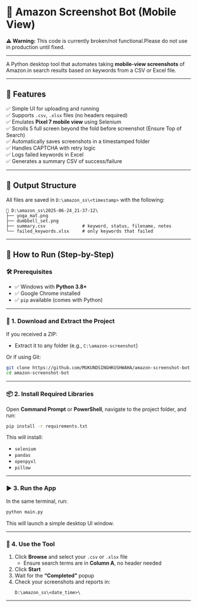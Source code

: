 
# 🛒 Amazon Screenshot Bot (Mobile View)

**⚠️ Warning:** This code is currently broken/not functional.Please do not use in production until fixed.

---
A Python desktop tool that automates taking **mobile-view screenshots** of Amazon.in search results based on keywords from a CSV or Excel file.

---

## 📸 Features

✅ Simple UI for uploading and running  
✅ Supports `.csv`, `.xlsx` files (no headers required)  
✅ Emulates **Pixel 7 mobile view** using Selenium  
✅ Scrolls 5 full screen beyond the fold before screenshot (Ensure Top of Search)  
✅ Automatically saves screenshots in a timestamped folder  
✅ Handles CAPTCHA with retry logic  
✅ Logs failed keywords in Excel  
✅ Generates a summary CSV of success/failure  

---

## 📁 Output Structure

All files are saved in `D:\amazon_ss\<timestamp>` with the following:

```
📂 D:\amazon_ss\2025-06-24_21-37-12\
├── yoga_mat.png
├── dumbbell_set.png
├── summary.csv              # keyword, status, filename, notes
└── failed_keywords.xlsx     # only keywords that failed
```

---

## 🚀 How to Run (Step-by-Step)

### 🛠️ Prerequisites

- ✅ Windows with **Python 3.8+**
- ✅ Google Chrome installed
- ✅ `pip` available (comes with Python)

---

### 📁 1. Download and Extract the Project

If you received a ZIP:
- Extract it to any folder (e.g., `C:\amazon-screenshot`)

Or if using Git:
```bash
git clone https://github.com/MUKUNDSINGHKUSHWAHA/amazon-screenshot-bot.git
cd amazon-screenshot-bot
```

---

### 📦 2. Install Required Libraries

Open **Command Prompt** or **PowerShell**, navigate to the project folder, and run:

```bash
pip install -r requirements.txt
```

This will install:
- `selenium`
- `pandas`
- `openpyxl`
- `pillow`


---

### ▶️ 3. Run the App

In the same terminal, run:

```bash
python main.py
```

This will launch a simple desktop UI window.

---

### 📂 4. Use the Tool

1. Click **Browse** and select your `.csv` or `.xlsx` file  
   - Ensure search terms are in **Column A**, no header needed  
2. Click **Start**  
3. Wait for the **“Completed”** popup  
4. Check your screenshots and reports in:  
   ```
   D:\amazon_ss\<date_time>\
   ```

---

 
